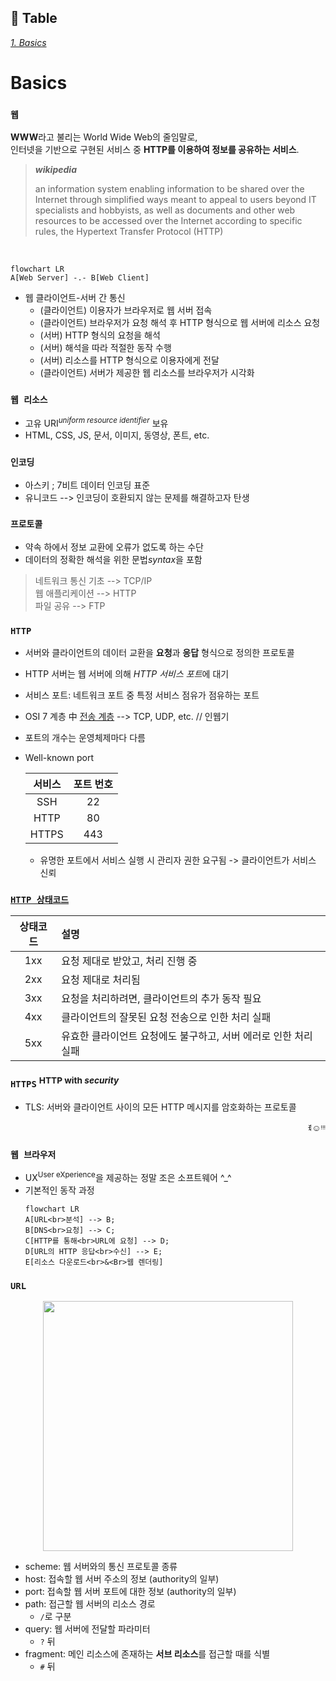## 📝 Table <br>
[*1. Basics*](#basics)


# Basics
### ```웹```
**WWW**라고 불리는 World Wide Web의 줄임말로,<br>인터넷을 기반으로 구현된 서비스 중 **HTTP를 이용하여 정보를 공유하는 서비스**.
> <b><i>wikipedia</i></b><br>
>
> an information system enabling information to be shared over the Internet through simplified ways meant to appeal to users beyond IT specialists and hobbyists, as well as documents and other web resources to be accessed over the Internet according to specific rules, the Hypertext Transfer Protocol (HTTP)
<br>

```mermaid
flowchart LR
A[Web Server] -.- B[Web Client]
```
* 웹 클라이언트-서버 간 통신
  * (클라이언트) 이용자가 브라우저로 웹 서버 접속
  * (클라이언트) 브라우저가 요청 해석 후 HTTP 형식으로 웹 서버에 리소스 요청
  * (서버) HTTP 형식의 요청을 해석
  * (서버) 해석을 따라 적절한 동작 수행
  * (서버) 리소스를 HTTP 형식으로 이용자에게 전달
  * (클라이언트) 서버가 제공한 웹 리소스를 브라우저가 시각화

### ```웹 리소스```
* 고유 URI<sup><i>uniform resource identifier</i></sup> 보유
* HTML, CSS, JS, 문서, 이미지, 동영상, 폰트, etc.

### ```인코딩```
* 아스키 ; 7비트 데이터 인코딩 표준
* 유니코드 --> 인코딩이 호환되지 않는 문제를 해결하고자 탄생

### ```프로토콜```
* 약속 하에서 정보 교환에 오류가 없도록 하는 수단
* 데이터의 정확한 해석을 위한 문법*syntax*을 포함
> 네트워크 통신 기초 --> TCP/IP<br>
> 웹 애플리케이션 --> HTTP<br>
> 파일 공유 --> FTP

### ```HTTP```
* 서버와 클라이언트의 데이터 교환을 **요청**과 **응답** 형식으로 정의한 프로토콜
* HTTP 서버는 웹 서버에 의해 *HTTP 서비스 포트*에 대기
* 서비스 포트: 네트워크 포트 중 특정 서비스 점유가 점유하는 포트
* OSI 7 계층 中 [전송 계층](https://ko.wikipedia.org/wiki/%EC%A0%84%EC%86%A1_%EA%B3%84%EC%B8%B5) --> TCP, UDP, etc. // 인웹기
* 포트의 개수는 운영체제마다 다름
* Well-known port
  
  |서비스|포트 번호|
  |:---:|:---:|
  |SSH|22|
  |HTTP|80|
  |HTTPS|443|
  * 유명한 포트에서 서비스 실행 시 관리자 권한 요구됨 -> 클라이언트가 서비스 신뢰

### [```HTTP 상태코드```](https://www.rfc-editor.org/rfc/rfc2616.html#section-6)
|상태코드|설명|
|:---:|:---|
|1xx|요청 제대로 받았고, 처리 진행 중|
|2xx|요청 제대로 처리됨|
|3xx|요청을 처리하려면, 클라이언트의 추가 동작 필요|
|4xx|클라이언트의 잘못된 요청 전송으로 인한 처리 실패|
|5xx|유효한 클라이언트 요청에도 불구하고, 서버 에러로 인한 처리 실패|

### ```HTTPS``` <sup>HTTP with *security*</sup>
* TLS: 서버와 클라이언트 사이의 모든 HTTP 메시지를 암호화하는 프로토콜

<p align="right">ꉂ☺ᵎᵎᵎ</p>

### ```웹 브라우저```
* UX<sup>User eXperience</sup>을 제공하는 정말 조은 소프트웨어 ^_^
* 기본적인 동작 과정
  ```mermaid
  flowchart LR
  A[URL<br>분석] --> B;
  B[DNS<br>요청] --> C;
  C[HTTP를 통해<br>URL에 요청] --> D;
  D[URL의 HTTP 응답<br>수신] --> E;
  E[리소스 다운로드<br>&<Br>웹 렌더링]
  ```

### ```URL```
<p align="center"><img src="https://github.com/redzzzi/Dreamhack23fall/assets/127263392/f9dc7964-3bb1-451c-9136-4b7254abd6ce" width="400px"></p>

* scheme: 웹 서버와의 통신 프로토콜 종류
* host: 접속할 웹 서버 주소의 정보 (authority의 일부)
* port: 접속할 웹 서버 포트에 대한 정보 (authority의 일부)
* path: 접근할 웹 서버의 리소스 경로
  * ```/```로 구분
* query: 웹 서버에 전달할 파라미터
  * ```?``` 뒤
* fragment: 메인 리소스에 존재하는 **서브 리소스**를 접근할 때를 식별
  * ```#``` 뒤




  

